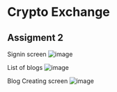 # Crypto Exchange

## Assigment 2

Signin screen
![image](https://github.com/Abdul-majid-ashrafi/crypto-exchange/assets/10865465/886e8763-76bf-4751-bc33-dabacd674c43)

List of blogs
![image](https://github.com/Abdul-majid-ashrafi/crypto-exchange/assets/10865465/39b0bc39-0e21-4e36-afb8-c51084ec80fe)

Blog Creating screen
![image](https://github.com/Abdul-majid-ashrafi/crypto-exchange/assets/10865465/d6e6a864-4bb1-4c92-a676-78a9f095d426)
